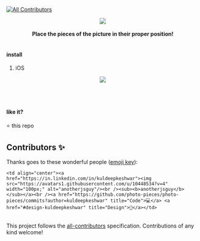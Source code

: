 [![All Contributors](https://img.shields.io/badge/all_contributors-1-orange.svg?style=flat-square)](#contributors)


<p align="center">
  <kbd><img src="https://github.com/photo-pieces/photo-pieces/raw/master/tools/videos/logo.gif"/></kbd>
  <br><br>
  <b>Place the pieces of the picture in their proper position!</b>
  <br><br>
</p>

#### install

1. iOS

<p align="center">
  <kbd><img src="https://github.com/photo-pieces/photo-pieces/raw/master/tools/videos/how_to_install_iOS.gif"/></kbd>
  <br><br>
</p>
<!--
2. Android
<p align="center">
  <kbd><img src="https://github.com/photo-pieces/photo-pieces/raw/master/tools/videos/how_to_install_android.gif"/></kbd>
  <br><br>
</p>
-->

&nbsp;

#### like it?

⭐️ this repo

## Contributors ✨

Thanks goes to these wonderful people ([emoji key](https://allcontributors.org/docs/en/emoji-key)):

<!-- ALL-CONTRIBUTORS-LIST:START - Do not remove or modify this section -->
<!-- prettier-ignore -->
<table>
  <tr>

    <td align="center"><a href="https://in.linkedin.com/in/kuldeepkeshwar"><img src="https://avatars1.githubusercontent.com/u/10448534?v=4" width="100px;" alt="anotherjsguy"/><br /><sub><b>anotherjsguy</b></sub></a><br /><a href="https://github.com/photo-pieces/photo-pieces/commits?author=kuldeepkeshwar" title="Code">💻</a> <a href="#design-kuldeepkeshwar" title="Design">🎨</a></td>
  </tr>
</table>

<!-- ALL-CONTRIBUTORS-LIST:END -->

This project follows the [all-contributors](https://github.com/all-contributors/all-contributors) specification. Contributions of any kind welcome!
